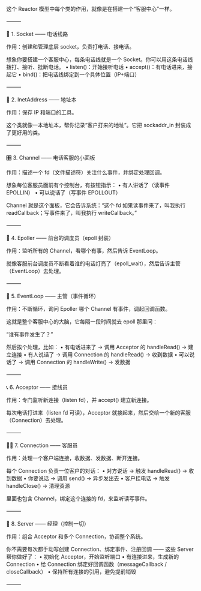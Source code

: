 这个 Reactor 模型中每个类的作用，就像是在搭建一个“客服中心”一样。

⸻

🧱 1. Socket —— 电话线路

作用：创建和管理底层 socket，负责打电话、接电话。

想象你要搭建一个客服中心，每条电话线就是一个 Socket。你可以用这条电话线拨打、接听、挂断电话。
•	listen()：开始接听电话
•	accept()：有电话进来，接起它
•	bind()：把电话线绑定到一个具体位置（IP+端口）

⸻

🧭 2. InetAddress —— 地址本

作用：保存 IP 和端口的工具。

这个类就像一本地址本，帮你记录“客户打来的地址”。它把 sockaddr_in 封装成了更好用的类。

⸻

🎛️ 3. Channel —— 电话客服的小面板

作用：描述一个 fd（文件描述符）关注什么事件，并绑定处理回调。

想象每位客服员面前有个控制台，有按钮指示：
•	有人讲话了（读事件 EPOLLIN）
•	可以说话了（写事件 EPOLLOUT）

Channel 就是这个面板，它会告诉系统：“这个 fd 如果读事件来了，叫我执行 readCallback；写事件来了，叫我执行 writeCallback。”

⸻

🧼 4. Epoller —— 前台的调度员（epoll 封装）

作用：监听所有的 Channel，看哪个有事，然后告诉 EventLoop。

就像客服前台调度员不断看着谁的电话灯亮了（epoll_wait），然后告诉主管（EventLoop）去处理。

⸻

🔁 5. EventLoop —— 主管（事件循环）

作用：不断循环，询问 Epoller 哪个 Channel 有事件，调起回调函数。

这就是整个客服中心的大脑，它每隔一段时间就去 epoll 那里问：

“谁有事件发生了？”

然后挨个处理，比如：
•	有电话进来了 → 调用 Acceptor 的 handleRead() → 建立连接
•	有人说话了 → 调用 Connection 的 handleRead() → 收到数据
•	可以说话了 → 调用 Connection 的 handleWrite() → 发数据

⸻

📞 6. Acceptor —— 接线员

作用：专门监听新连接（listen fd），并 accept() 建立新连接。

每次电话打进来（listen fd 可读），Acceptor 就接起来，然后交给一个新的客服（Connection）去处理。

⸻

👩‍💼 7. Connection —— 客服员

作用：处理一个客户端连接，收数据、发数据、断开连接。

每个 Connection 负责一位客户的对话：
•	对方说话 → 触发 handleRead() → 收到数据
•	你要说话 → 调用 send() → 异步发出去
•	客户挂电话 → 触发 handleClose() → 清理资源

里面也包含 Channel，绑定这个连接的 fd，来监听读写事件。

⸻

🧩 8. Server —— 经理（控制一切）

作用：组合 Acceptor 和多个 Connection，协调整个系统。

你不需要每次都手动写创建 Connection、绑定事件、注册回调 —— 这些 Server 帮你做好了：
•	初始化 Acceptor，开始监听端口
•	有连接进来，生成新的 Connection
•	给 Connection 绑定好回调函数（messageCallback / closeCallback）
•	保持所有连接的引用，避免提前销毁

⸻

